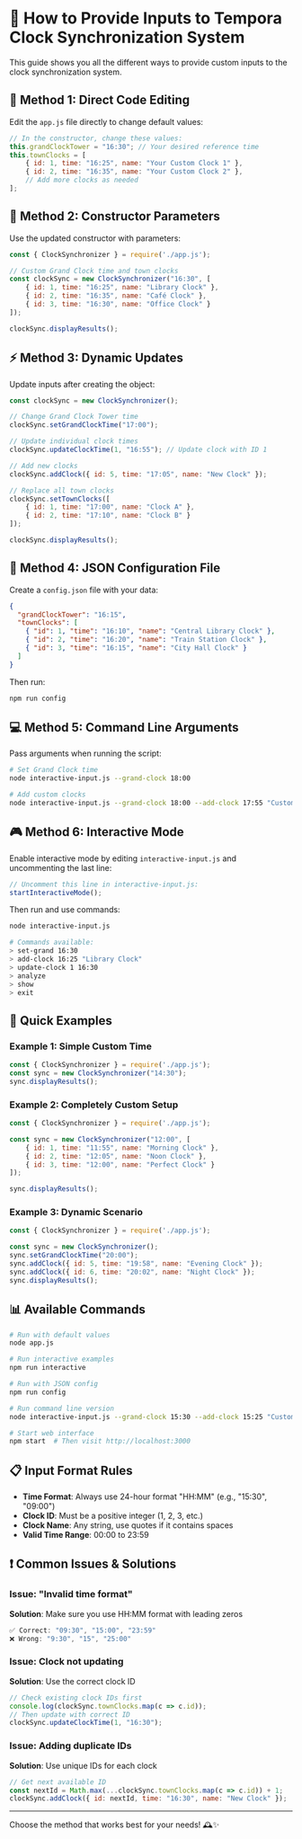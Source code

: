 # 🎯 How to Provide Inputs to Tempora Clock Synchronization System

This guide shows you all the different ways to provide custom inputs to the clock synchronization system.

## 📝 **Method 1: Direct Code Editing**

Edit the `app.js` file directly to change default values:

```javascript
// In the constructor, change these values:
this.grandClockTower = "16:30"; // Your desired reference time
this.townClocks = [
    { id: 1, time: "16:25", name: "Your Custom Clock 1" },
    { id: 2, time: "16:35", name: "Your Custom Clock 2" },
    // Add more clocks as needed
];
```

## 🔧 **Method 2: Constructor Parameters**

Use the updated constructor with parameters:

```javascript
const { ClockSynchronizer } = require('./app.js');

// Custom Grand Clock time and town clocks
const clockSync = new ClockSynchronizer("16:30", [
    { id: 1, time: "16:25", name: "Library Clock" },
    { id: 2, time: "16:35", name: "Café Clock" },
    { id: 3, time: "16:30", name: "Office Clock" }
]);

clockSync.displayResults();
```

## ⚡ **Method 3: Dynamic Updates**

Update inputs after creating the object:

```javascript
const clockSync = new ClockSynchronizer();

// Change Grand Clock Tower time
clockSync.setGrandClockTime("17:00");

// Update individual clock times
clockSync.updateClockTime(1, "16:55"); // Update clock with ID 1

// Add new clocks
clockSync.addClock({ id: 5, time: "17:05", name: "New Clock" });

// Replace all town clocks
clockSync.setTownClocks([
    { id: 1, time: "17:00", name: "Clock A" },
    { id: 2, time: "17:10", name: "Clock B" }
]);

clockSync.displayResults();
```

## 📁 **Method 4: JSON Configuration File**

Create a `config.json` file with your data:

```json
{
  "grandClockTower": "16:15",
  "townClocks": [
    { "id": 1, "time": "16:10", "name": "Central Library Clock" },
    { "id": 2, "time": "16:20", "name": "Train Station Clock" },
    { "id": 3, "time": "16:15", "name": "City Hall Clock" }
  ]
}
```

Then run:
```bash
npm run config
```

## 💻 **Method 5: Command Line Arguments**

Pass arguments when running the script:

```bash
# Set Grand Clock time
node interactive-input.js --grand-clock 18:00

# Add custom clocks
node interactive-input.js --grand-clock 18:00 --add-clock 17:55 "Custom Clock 1" --add-clock 18:05 "Custom Clock 2"
```

## 🎮 **Method 6: Interactive Mode**

Enable interactive mode by editing `interactive-input.js` and uncommenting the last line:

```javascript
// Uncomment this line in interactive-input.js:
startInteractiveMode();
```

Then run and use commands:
```bash
node interactive-input.js

# Commands available:
> set-grand 16:30
> add-clock 16:25 "Library Clock"
> update-clock 1 16:30
> analyze
> show
> exit
```

## 🚀 **Quick Examples**

### Example 1: Simple Custom Time
```javascript
const { ClockSynchronizer } = require('./app.js');
const sync = new ClockSynchronizer("14:30");
sync.displayResults();
```

### Example 2: Completely Custom Setup
```javascript
const { ClockSynchronizer } = require('./app.js');

const sync = new ClockSynchronizer("12:00", [
    { id: 1, time: "11:55", name: "Morning Clock" },
    { id: 2, time: "12:05", name: "Noon Clock" },
    { id: 3, time: "12:00", name: "Perfect Clock" }
]);

sync.displayResults();
```

### Example 3: Dynamic Scenario
```javascript
const { ClockSynchronizer } = require('./app.js');

const sync = new ClockSynchronizer();
sync.setGrandClockTime("20:00");
sync.addClock({ id: 5, time: "19:58", name: "Evening Clock" });
sync.addClock({ id: 6, time: "20:02", name: "Night Clock" });
sync.displayResults();
```

## 📊 **Available Commands**

```bash
# Run with default values
node app.js

# Run interactive examples
npm run interactive

# Run with JSON config
npm run config

# Run command line version
node interactive-input.js --grand-clock 15:30 --add-clock 15:25 "Custom"

# Start web interface
npm start  # Then visit http://localhost:3000
```

## 📋 **Input Format Rules**

- **Time Format**: Always use 24-hour format "HH:MM" (e.g., "15:30", "09:00")
- **Clock ID**: Must be a positive integer (1, 2, 3, etc.)
- **Clock Name**: Any string, use quotes if it contains spaces
- **Valid Time Range**: 00:00 to 23:59

## ❗ **Common Issues & Solutions**

### Issue: "Invalid time format"
**Solution**: Make sure you use HH:MM format with leading zeros
```javascript
✅ Correct: "09:30", "15:00", "23:59"
❌ Wrong: "9:30", "15", "25:00"
```

### Issue: Clock not updating
**Solution**: Use the correct clock ID
```javascript
// Check existing clock IDs first
console.log(clockSync.townClocks.map(c => c.id));
// Then update with correct ID
clockSync.updateClockTime(1, "16:30");
```

### Issue: Adding duplicate IDs
**Solution**: Use unique IDs for each clock
```javascript
// Get next available ID
const nextId = Math.max(...clockSync.townClocks.map(c => c.id)) + 1;
clockSync.addClock({ id: nextId, time: "16:30", name: "New Clock" });
```

---

Choose the method that works best for your needs! 🕰️✨
